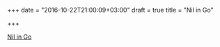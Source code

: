 +++
date = "2016-10-22T21:00:09+03:00"
draft = true
title = "Nil in Go"

+++

<p><a href="http://www.tapirgames.com/blog/golang-nil">Nil in Go</a></p>

